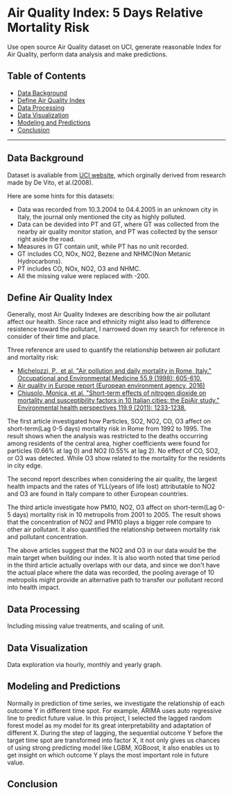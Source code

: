 # Air Quality Index: 5 Days Relative Mortality Risk
Use open source Air Quality dataset on UCI, generate reasonable Index for Air Quality, perform data analysis and make predictions.

## Table of Contents
- [Data Background](#data-background)
- [Define Air Quality Index](#define-air-quality-index)
- [Data Processing](#data-processing)
- [Data Visualization](#data-visualization)
- [Modeling and Predictions](#modeling-and-predictions)
- [Conclusion](#conclusion)


---


## Data Background
Dataset is avaliable from [UCI website](https://archive.ics.uci.edu/ml/datasets/Air+Quality), which orginally derived from research made by De Vito, et al.(2008).  
  
Here are some hints for this datasets:  
* Data was recorded from 10.3.2004 to 04.4.2005 in an unknown city in Italy, the journal only mentioned the city as highly polluted.
* Data can be devided into PT and GT, where GT was collected from the nearby air quality monitor station, and PT was collected by the sensor right aside the road.
* Measures in GT contain unit, while PT has no unit recorded.
* GT includes CO, NOx, NO2, Bezene and NHMC(Non Metanic Hydrocarbons).
* PT includes CO, NOx, NO2, O3 and NHMC.
* All the missing value were replaced with -200.
  
## Define Air Quality Index
Generally, most Air Quality Indexes are describing how the air pollutant affect our health. Since race and ethnicity might also lead to difference resistence toward the pollutant, I narrowed down my search for reference in consider of their time and place.
  
Three reference are used to quantify the relationship between air pollutant and mortality risk:
* [Michelozzi, P., et al. "Air pollution and daily mortality in Rome, Italy." Occupational and Environmental Medicine 55.9 (1998): 605-610.](https://oem.bmj.com/content/55/9/605.short)
* [Air quality in Europe report (European environment agency, 2016)](https://www.eea.europa.eu/publications/air-quality-in-europe-2016)
* [Chiusolo, Monica, et al. "Short-term effects of nitrogen dioxide on mortality and susceptibility factors in 10 Italian cities: the EpiAir study." Environmental health perspectives 119.9 (2011): 1233-1238.](https://www.ncbi.nlm.nih.gov/pmc/articles/PMC3230391/)
  
The first article investigated how Particles, SO2, NO2, CO, O3 affect on short-term(Lag 0-5 days) mortality risk in Rome from 1992 to 1995. The result shows when the analysis was restricted to the deaths occurring among residents of the central area, higher coefficients were found for particles (0.66% at lag 0) and NO2 (0.55% at lag 2). No effect of
CO, SO2, or O3 was detected. While O3 show related to the mortality for the residents in city edge.
  
The second report describes when considering the air quality, the largest health impacts and the rates of YLL(years of life lost) attributable to NO2 and O3 are found in Italy compare to other European countries.
  
The third article investigate how PM10, NO2, O3 affect on short-term(Lag 0-5 days) mortality risk in 10 metropolis from 2001 to 2005. The result shows that the concentration of NO2 and PM10 plays a bigger role compare to other air pollutant. It also quantified the relationship between mortality risk and pollutant concentration.
  
The above articles suggest that the NO2 and O3 in our data would be the main target when building our index. It is also worth noted that time period in the third article actually overlaps with our data, and since we don't have the actual place where the data was recorded, the pooling average of 10 metropolis might provide an alternative path to transfer our pollutant record into health impact.

## Data Processing
Including missing value treatments, and scaling of unit. 
  
## Data Visualization
Data exploration via hourly, monthly and yearly graph.
  
## Modeling and Predictions
Normally in prediction of time series, we investigate the relationship of each outcome Y in different time spot. For example, ARIMA uses auto regressive line to predict future value. In this project, I selected the lagged random forest model as my model for its great interpretability and adaptation of different X. During the step of lagging, the sequential outcome Y before the target time spot are transformed into factor X, it not only gives us chances of using strong predicting model like LGBM, XGBoost, it also enables us to get insight on which outcome Y plays the most important role in future value.

## Conclusion
